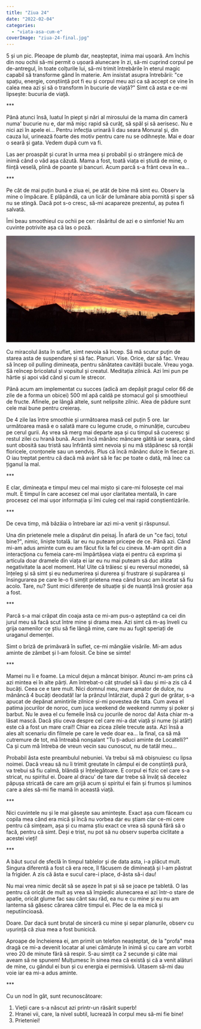 ```yaml
---
title: "Ziua 24"
date: "2022-02-04"
categories: 
  - "viata-asa-cum-e"
coverImage: "ziua-24-final.jpg"
---
```


5 și un pic. Pleoape de plumb dar, neașteptat, inima mai ușoară. Am închis din nou ochii să-mi permit o ușoară alunecare în zi, să-mi cuprind corpul pe de-antregul, în toate colțurile lui, să-mi trimit întrebările în eterul magic capabil să transforme gând în materie. Am insistat asupra întrebării: "ce spațiu, energie, conștiință pot fi eu și corpul meu azi ca să accept ce vine în calea mea azi și să o transform în bucurie de viață?" Simt că asta e ce-mi lipsește: bucuria de viață. 

\*\*\*

Până atunci însă, luatul în piept și nări al mirosului de la mama din cameră numa' bucurie nu e, dar mă mișc rapid să curăț, să spăl și să aerisesc. Nu e nici azi în apele ei… Pentru infecția urinară îi dau seara Monural și, din cauza lui, urinează foarte des motiv pentru care nu se odihnește. Mai e doar o seară și gata. Vedem după cum va fi.

Las aer proaspăt și curat în urma mea și probabil și o strângere mică de inimă când o văd așa căzută. Mama a fost, toată viața ei știută de mine, o ființă veselă, plină de poante și bancuri. Acum parcă s-a frânt ceva în ea…

\*\*\*

Pe cât de mai puțin bună e ziua ei, pe atât de bine mă simt eu. Observ la mine o împăcare. E plăpândă, ca un licăr de lumânare abia pornită și sper să nu se stingă. Dacă pot s-o cresc, să-mi acapareze prezentul, aș putea fi salvată.

Îmi beau smoothieul cu ochii pe cer: răsăritul de azi e o simfonie! Nu am cuvinte potrivite așa că las o poză.

![](images/ziua-24-1024x576.jpeg)

Cu miracolul ăsta în suflet, simt nevoia să încep. Să mă scutur puțin de starea asta de suspendare și să fac. Planuri. Vise. Orice, dar să fac. Vreau să încep oil pulling dimineața, pentru sănătatea cavității bucale. Vreau yoga. Să reîncep bricolatul și vopsitul și creatul. Meditația zilnică. Azi îmi pun pe hârtie și apoi văd când și cum le strecor.

Până acum am implementat cu succes (adică am depășit pragul celor 66 de zile de a forma un obicei) 500 ml apă caldă pe stomacul gol și smoothieul de fructe. Afinele, pe lângă altele, sunt nelipsite zilnic. Alea de pădure sunt cele mai bune pentru creieraș. 

De 4 zile las între smoothie și următoarea masă cel puțin 5 ore. Iar următoarea masă e o salată mare cu legume crude, o minunăție, curcubeu pe cerul gurii. Aș vrea să merg mai departe așa și cu timpul să cuceresc și restul zilei cu hrană bună. Acum încă mănânc mâncare gătită iar seara, când sunt obosită sau tristă sau înfrântă simt nevoia și nu mă stăpânesc să ronțăi floricele, cronțonele sau un sendviș. Plus că încă mănânc dulce în fiecare zi. O iau treptat pentru că dacă mă avânt să le fac pe toate o dată, mă înec ca țiganul la mal.

\*\*\*

E clar, dimineața e timpul meu cel mai mișto și care-mi folosește cel mai mult. E timpul în care accesez cel mai ușor claritatea mentală, în care procesez cel mai ușor informația și îmi culeg cel mai rapid conștientizările. 

\*\*\*

De ceva timp, mă bâzâia o întrebare iar azi mi-a venit și răspunsul.

Una din prietenele mele a dispărut din peisaj. În afară de un "ce faci, totul bine?", nimic, liniște totală. Iar eu nu puteam pricepe de ce. Până azi. Când mi-am adus aminte cum eu am făcut fix la fel cu cineva. M-am oprit din a interacționa cu femeia care-mi împărtășea viața ei pentru că exprima și articula doar dramele din viața ei iar eu nu mai puteam să duc atâta negativitate la acel moment. Ha! Uite că trăiesc și eu reversul monedei, să înțeleg și să simt și eu nedumerirea și durerea și frustrare și supărarea și însingurarea pe care le-o fi simțit prietena mea când brusc am încetat să fiu acolo. Tare, nu? Sunt mici diferențe de situație și de nuanță însă grosier așa a fost.

\*\*\*

Parcă s-a mai crăpat din coaja asta ce mi-am pus-o așteptând ca cei din jurul meu să facă scut între mine și drama mea. Azi simt că m-aș înveli cu grija oamenilor ce știu să fie lângă mine, care nu au fugit speriați de uraganul demenței.

Simt o briză de primăvară în suflet, ce-mi mângâie visările. Mi-am adus aminte de zâmbet și l-am folosit. Ce bine se simte!

\*\*\*

Mamei nu îi e foame. La micul dejun a mâncat binișor. Atunci m-am prins că azi mintea ei în alte părți. Am întrebat-o cât ștrudel să îi dau și mi-a zis că 4 bucăți. Ceea ce e tare mult. Nici domnul meu, mare amator de dulce, nu mănâncă 4 bucăți deodată! Iar la prânzul întârziat, după 2 guri de grătar, s-a apucat de depănat amintirile zilnice și-mi povestea de tata. Cum avea el patima jocurilor de noroc, cum juca weekend de weekend rummy și poker și barbut. Nu le avea el cu femeile însă cu jocurile de noroc da! Asta chiar m-a lăsat mască. Dacă știu ceva despre cel care mi-a dat viață și nume (și atât!) este că a fost un mare crai!! Chiar ea zicea zilele trecute asta. Azi însă a ales alt scenariu din filmele pe care le vede doar ea… la final, ca să mă cutremure de tot, mă întreabă nonșalant "Tu ți-aduci aminte de Locatelli?" Ca și cum mă întreba de vreun vecin sau cunoscut, nu de tatăl meu…

Probabil ăsta este preambulul nebuniei. Va trebui să mă obișnuiesc cu lipsa noimei. Dacă vreau să nu îi trimit greutate în câmpul ei de conștiință pură, va trebui să fiu calmă, blândă și înțelegătoare. E corpul ei fizic cel care s-a stricat, nu spiritul ei. Doare al dracu' de tare dar trebe să învăț să decelez păpușa stricată de care am grijă acum și spiritul ei fain și frumos și luminos care a ales să-mi fie mamă în această viață.

\*\*\*

Nici cuvintele nu și le mai găsește sau amintește. Exact așa cum făceam cu copila mea când era mică și încă nu vorbea dar eu știam clar ce-mi cere pentru că simțeam, așa și cu mama știu exact ce vrea să spună fără să o facă, pentru că simt. Deși e trist, nu pot să nu observ superba ciclitate a acestei vieți!

\*\*\*

A băut sucul de sfeclă în timpul tablelor și de data asta, i-a plăcut mult. Singura diferentă a fost că era rece, îl făcusem de dimineață și l-am păstrat la frigider. A zis că ăsta e sucul care-i place, d-ăsta să-i dau! 

Nu mai vrea nimic decât să se așeze în pat și să se joace pe tabletă. O las pentru că oricât de mult aș vrea să împiedic alunecarea ei azi într-o stare de apatie, oricât glume fac sau cânt sau râd, ea nu e cu mine și eu nu am lanterna să găsesc cărarea către timpul ei. Plec de la ea mică și neputiincioasă.

Doare. Dar dacă sunt brutal de sinceră cu mine și separ planurile, observ cu ușurință că ziua mea a fost bunicică.

Aproape de încheierea ei, am primit un telefon neașteptat, de la "profa" mea dragă ce mi-a devenit locatar al unei cămăruțe în inimă și cu care am vorbit vreo 20 de minute fără să respir. S-au simțit ca 2 secunde și câte mai aveam să ne spunem! Mulțumesc în sinea mea că există și că a venit alături de mine, cu gândul ei bun și cu energia ei permisivă. Uitasem să-mi dau voie iar ea mi-a adus aminte.

\*\*\*

Cu un nod în gât, sunt recunoscătoare:

1. Vieții care s-a născut azi printr-un răsărit superb!
2. Hranei vii, care, la nivel subtil, lucrează în corpul meu să-mi fie bine!
3. Prieteniei!
